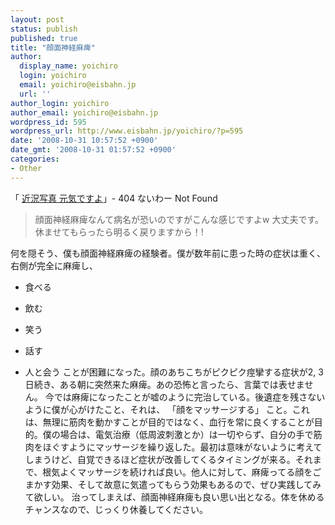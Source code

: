 ```yaml
---
layout: post
status: publish
published: true
title: "顔面神経麻痺"
author:
  display_name: yoichiro
  login: yoichiro
  email: yoichiro@eisbahn.jp
  url: ''
author_login: yoichiro
author_email: yoichiro@eisbahn.jp
wordpress_id: 595
wordpress_url: http://www.eisbahn.jp/yoichiro/?p=595
date: '2008-10-31 10:57:52 +0900'
date_gmt: '2008-10-31 01:57:52 +0900'
categories:
- Other
---
```


「
[近況写真 元気ですよ](http://d.hatena.ne.jp/bose999/20081030/1225349986)」- 404 ないわー Not Found

>顔面神経麻痺なんて病名が恐いのですがこんな感じですよw
大丈夫です。休ませてもらったら明るく戻りますから！!

何を隠そう、僕も顔面神経麻痺の経験者。僕が数年前に患った時の症状は重く、右側が完全に麻痺し、

* 食べる

* 飲む

* 笑う

* 話す

* 人と会う
ことが困難になった。顔のあちこちがピクピク痙攣する症状が2, 3日続き、ある朝に突然来た麻痺。あの恐怖と言ったら、言葉では表せません。
今では麻痺になったことが嘘のように完治している。後遺症を残さないように僕が心がけたこと、それは、
「顔をマッサージする」
こと。これは、無理に筋肉を動かすことが目的ではなく、血行を常に良くすることが目的。僕の場合は、電気治療（低周波刺激とか）は一切やらず、自分の手で筋肉をほぐすようにマッサージを繰り返した。最初は意味がないように考えてしまうけど、自覚できるほど症状が改善してくるタイミングが来る。それまで、根気よくマッサージを続ければ良い。他人に対して、麻痺ってる顔をごまかす効果、そして故意に気遣ってもらう効果もあるので、ぜひ実践してみて欲しい。
治ってしまえば、顔面神経麻痺も良い思い出となる。体を休めるチャンスなので、じっくり休養してください。
